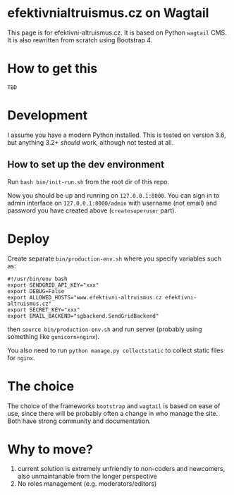 # efektivnialtruismus.cz on Wagtail

This page is for efektivni-altruismus.cz. It is based on Python `wagtail` CMS. 
It is also rewritten from scratch using Bootstrap 4.

# How to get this
```
TBD
```

# Development
I assume you have a modern Python installed. This is tested on 
version 3.6, but anything 3.2+ _should_ work, 
although not tested at all. 

## How to set up the dev environment

Run `bash bin/init-run.sh` from the root dir of this repo.

Now you should be up and running on `127.0.0.1:8000`. You can sign in to admin interface on `127.0.0.1:8000/admin`
with username (not email) and password you have created above (`createsuperuser` part).

# Deploy
Create separate `bin/production-env.sh` where you specify variables such as:
```
#!/usr/bin/env bash
export SENDGRID_API_KEY="xxx"
export DEBUG=False
export ALLOWED_HOSTS="www.efektivni-altruismus.cz efektivni-altruismus.cz"
export SECRET_KEY="xxx"
export EMAIL_BACKEND="sgbackend.SendGridBackend"
```

then `source bin/production-env.sh` and run server (probably using something like `gunicorn+nginx`).

You also need to run `python manage.py collectstatic` to collect static files for `nginx`.


# The choice
The choice of the frameworks `bootstrap` and `wagtail` is based on ease of use,
since there will be probably often a change in who manage the site. Both
have strong community and documentation. 

# Why to move?
1. current solution is extremely unfriendly to non-coders and newcomers, 
 also unmaintanable from the longer perspective
2. No roles management (e.g. moderators/editors)

